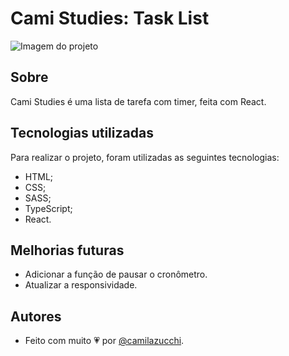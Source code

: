 # Cami Studies: Task List
![Imagem do projeto](https://uploaddeimagens.com.br/images/004/263/690/original/screencapture-localhost-3000-2022-12-16-13_57_33.png?1671210084)

## Sobre
Cami Studies é uma lista de tarefa com timer, feita com React.

## Tecnologias utilizadas
Para realizar o projeto, foram utilizadas as seguintes tecnologias:
- HTML;
- CSS;
- SASS;
- TypeScript;
- React.

## Melhorias futuras
- Adicionar a função de pausar o cronômetro.
- Atualizar a responsividade.

## Autores
- Feito com muito 💗 por [@camilazucchi](https://www.github.com/camilazucchi).